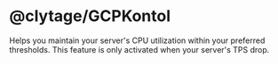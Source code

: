 # @clytage/GCPKontol

Helps you maintain your server's CPU utilization within your preferred thresholds. This feature is only activated when your server's TPS drop.
